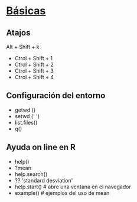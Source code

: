 # [Básicas](http://www.davidam.com/software/R/primitivasR.html)
## Atajos
Alt + Shift + k
  * Ctrol + Shift + 1
  * Ctrol + Shift + 2
  * Ctrol + Shift + 3
  * Ctrol + Shift + 4

## Configuración del entorno

* getwd ()
* setwd ('  ')
* list.files()
* q()

## Ayuda on line en R

* help()
* ?mean
* help.search()
* ?? 'standard desviation'
* help.start()              # abre una ventana en el navegador
* example()                 # ejemplos del uso de mean
